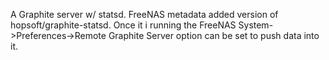 A Graphite server w/ statsd. FreeNAS metadata added version of hopsoft/graphite-statsd. Once it i running the FreeNAS System->Preferences->Remote Graphite Server option can be set to push data into it.
